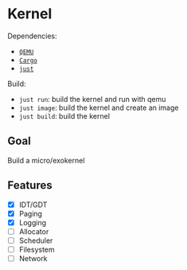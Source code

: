 # Kernel

Dependencies:

- [`QEMU`](https://www.qemu.org/)
- [`Cargo`](https://doc.rust-lang.org/cargo/)
- [`just`](https://github.com/casey/just)

Build:

- `just run`:   build the kernel and run with qemu
- `just image`: build the kernel and create an image
- `just build`: build the kernel

## Goal

Build a micro/exokernel

## Features

- [X] IDT/GDT
- [X] Paging
- [X] Logging
- [ ] Allocator
- [ ] Scheduler
- [ ] Filesystem
- [ ] Network
